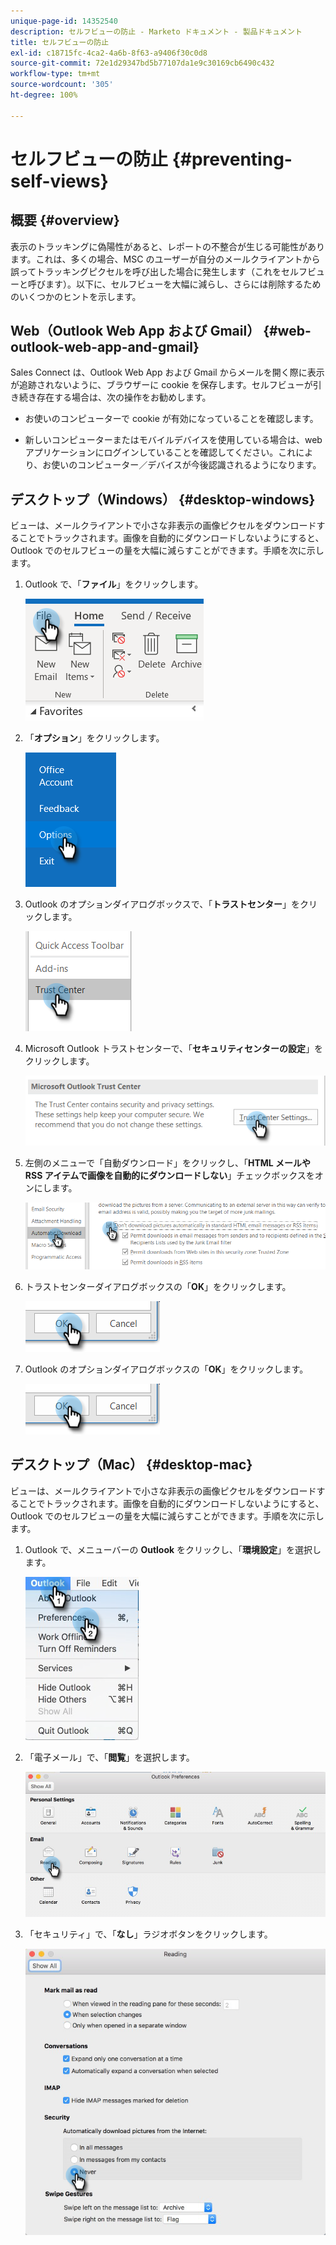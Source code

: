 ```yaml
---
unique-page-id: 14352540
description: セルフビューの防止 - Marketo ドキュメント - 製品ドキュメント
title: セルフビューの防止
exl-id: c18715fc-4ca2-4a6b-8f63-a9406f30c0d8
source-git-commit: 72e1d29347bd5b77107da1e9c30169cb6490c432
workflow-type: tm+mt
source-wordcount: '305'
ht-degree: 100%

---
```


# セルフビューの防止 {#preventing-self-views}

## 概要 {#overview}

表示のトラッキングに偽陽性があると、レポートの不整合が生じる可能性があります。これは、多くの場合、MSC のユーザーが自分のメールクライアントから誤ってトラッキングピクセルを呼び出した場合に発生します（これをセルフビューと呼びます）。以下に、セルフビューを大幅に減らし、さらには削除するためのいくつかのヒントを示します。

## Web（Outlook Web App および Gmail） {#web-outlook-web-app-and-gmail}

Sales Connect は、Outlook Web App および Gmail からメールを開く際に表示が追跡されないように、ブラウザーに cookie を保存します。セルフビューが引き続き存在する場合は、次の操作をお勧めします。

* お使いのコンピューターで cookie が有効になっていることを確認します。

* 新しいコンピューターまたはモバイルデバイスを使用している場合は、web アプリケーションにログインしていることを確認してください。これにより、お使いのコンピューター／デバイスが今後認識されるようになります。

## デスクトップ（Windows） {#desktop-windows}

ビューは、メールクライアントで小さな非表示の画像ピクセルをダウンロードすることでトラックされます。画像を自動的にダウンロードしないようにすると、Outlook でのセルフビューの量を大幅に減らすことができます。手順を次に示します。

1. Outlook で、「**ファイル**」をクリックします。

   ![](assets/win-1.png)

1. 「**オプション**」をクリックします。

   ![](assets/win-2.png)

1. Outlook のオプションダイアログボックスで、「**トラストセンター**」をクリックします。

   ![](assets/win-3.png)

1. Microsoft Outlook トラストセンターで、「**セキュリティセンターの設定**」をクリックします。

   ![](assets/win-4.png)

1. 左側のメニューで「自動ダウンロード」をクリックし、「**HTML メールや RSS アイテムで画像を自動的にダウンロードしない**」チェックボックスをオンにします。

   ![](assets/win-5.png)

1. トラストセンターダイアログボックスの「**OK**」をクリックします。

   ![](assets/win-6.png)

1. Outlook のオプションダイアログボックスの「**OK**」をクリックします。

   ![](assets/win-6.png)

## デスクトップ（Mac） {#desktop-mac}

ビューは、メールクライアントで小さな非表示の画像ピクセルをダウンロードすることでトラックされます。画像を自動的にダウンロードしないようにすると、Outlook でのセルフビューの量を大幅に減らすことができます。手順を次に示します。

1. Outlook で、メニューバーの **Outlook** をクリックし、「**環境設定**」を選択します。

   ![](assets/mac-1.png)

1. 「電子メール」で、「**閲覧**」を選択します。

   ![](assets/mac-2.png)

1. 「セキュリティ」で、「**なし**」ラジオボタンをクリックします。

   ![](assets/mac-3.png)
